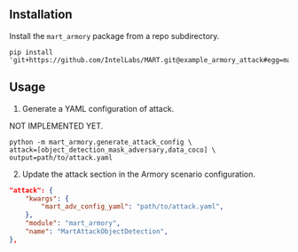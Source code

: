 ## Installation

Install the `mart_armory` package from a repo subdirectory.

```shell
pip install 'git+https://github.com/IntelLabs/MART.git@example_armory_attack#egg=mart_armory&subdirectory=examples/mart_armory'
```

## Usage

1. Generate a YAML configuration of attack.

NOT IMPLEMENTED YET.

```shell
python -m mart_armory.generate_attack_config \
attack=[object_detection_mask_adversary,data_coco] \
output=path/to/attack.yaml
```

2. Update the attack section in the Armory scenario configuration.

```json
"attack": {
    "kwargs": {
        "mart_adv_config_yaml": "path/to/attack.yaml",
    },
    "module": "mart_armory",
    "name": "MartAttackObjectDetection",
},
```
